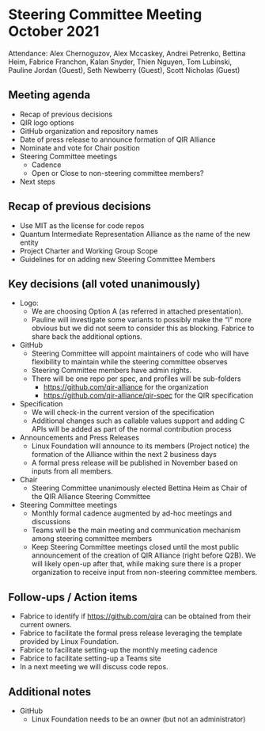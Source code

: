 # Steering Committee Meeting October 2021

Attendance: Alex Chernoguzov, Alex Mccaskey, Andrei Petrenko, Bettina Heim,
Fabrice Franchon, Kalan Snyder, Thien Nguyen, Tom Lubinski, Pauline Jordan
(Guest), Seth Newberry (Guest), Scott Nicholas (Guest)

## Meeting agenda

- Recap of previous decisions
- QIR logo options
- GitHub organization and repository names
- Date of press release to announce formation of QIR Alliance
- Nominate and vote for Chair position
- Steering Committee meetings
  - Cadence
  - Open or Close to non-steering committee members?
- Next steps

## Recap of previous decisions

- Use MIT as the license for code repos
- Quantum Intermediate Representation Alliance as the name of the new entity
- Project Charter and Working Group Scope
- Guidelines for on adding new Steering Committee Members

## Key decisions (all voted unanimously)

- Logo:
  - We are choosing Option A (as referred in attached presentation).
  - Pauline will investigate some variants to possibly make the “I” more
    obvious but we did not seem to consider this as blocking. Fabrice to share
    back the additional options.
- GitHub
  - Steering Committee will appoint maintainers of code who will have
    flexibility to maintain while the steering committee observes
  - Steering Committee members have admin rights.
  - There will be one repo per spec, and profiles will be sub-folders
    - https://github.com/qir-alliance for the organization
    - https://github.com/qir-alliance/qir-spec for the QIR specification
- Specification
  - We will check-in the current version of the specification
  - Additional changes such as callable values support and adding C APIs will
    be added as part of the normal contribution process
- Announcements and Press Releases
  - Linux Foundation will announce to its members (Project notice) the
    formation of the Alliance within the next 2 business days
  - A formal press release will be published in November based on inputs from
    all members.
- Chair
  - Steering Committee unanimously elected Bettina Heim as Chair of the QIR
    Alliance Steering Committee
- Steering Committee meetings
  - Monthly formal cadence augmented by ad-hoc meetings and discussions
  - Teams will be the main meeting and communication mechanism among steering
    committee members
  - Keep Steering Committee meetings closed until the most public announcement
    of the creation of QIR Alliance (right before Q2B). We will likely open-up
    after that, while making sure there is a proper organization to receive
    input from non-steering committee members.

## Follow-ups / Action items

- Fabrice to identify if https://github.com/qira can be obtained from their
  current owners.
- Fabrice to facilitate the formal press release leveraging the template
  provided by Linux Foundation.
- Fabrice to facilitate setting-up the monthly meeting cadence
- Fabrice to facilitate setting-up a Teams site
- In a next meeting we will discuss code repos.

## Additional notes

- GitHub
  - Linux Foundation needs to be an owner (but not an administrator)

